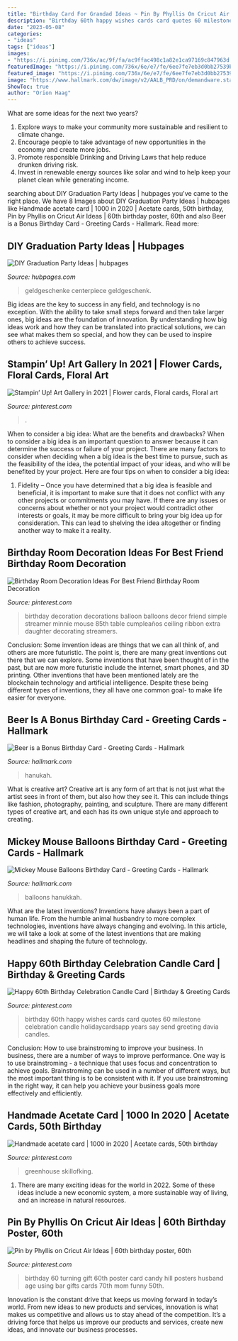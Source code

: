 ```yaml
---
title: "Birthday Card For Grandad Ideas ~ Pin By Phyllis On Cricut Air Ideas"
description: "Birthday 60th happy wishes cards card quotes 60 milestone celebration candle holidaycardsapp years say send greeting davia candles"
date: "2023-05-08"
categories:
- "ideas"
tags: ["ideas"]
images:
- "https://i.pinimg.com/736x/ac/9f/fa/ac9ffac498c1a82e1ca97169c847963d.jpg"
featuredImage: "https://i.pinimg.com/736x/6e/e7/fe/6ee7fe7eb3d0bb27539b953290615ab3.jpg"
featured_image: "https://i.pinimg.com/736x/6e/e7/fe/6ee7fe7eb3d0bb27539b953290615ab3.jpg"
image: "https://www.hallmark.com/dw/image/v2/AALB_PRD/on/demandware.static/-/Sites-hallmark-master/default/dw853f43ff/images/finished-goods/Mickey-Mouse-Balloons-Birthday-Card-root-429HBD1580_PV.1.HBD1580.JPG_Source_Image.jpg"
ShowToc: true
author: "Orion Haag"
---
```



What are some ideas for the next two years?
1. Explore ways to make your community more sustainable and resilient to climate change.
2. Encourage people to take advantage of new opportunities in the economy and create more jobs.
3. Promote responsible Drinking and Driving Laws that help reduce drunken driving risk.
4. Invest in renewable energy sources like solar and wind to help keep your planet clean while generating income.

	

		
searching about DIY Graduation Party Ideas | hubpages you've came to the right place. We have 8 Images about DIY Graduation Party Ideas | hubpages like Handmade acetate card | 1000 in 2020 | Acetate cards, 50th birthday, Pin by Phyllis on Cricut Air Ideas | 60th birthday poster, 60th and also Beer is a Bonus Birthday Card - Greeting Cards - Hallmark. Read more:
		
    
## DIY Graduation Party Ideas | Hubpages

<img loading=lazy src="https://usercontent1.hubstatic.com/12911200_f520.jpg" onerror="this.onerror=null;this.src='https://tse2.mm.bing.net/th?id=OIP.r47RUdw7PpLAZSN42hz90QHaNJ&amp;pid=15.1';" alt="DIY Graduation Party Ideas | hubpages">

_Source: hubpages.com_

>geldgeschenke centerpiece geldgeschenk. 

	

Big ideas are the key to success in any field, and technology is no exception. With the ability to take small steps forward and then take larger ones, big ideas are the foundation of innovation. By understanding how big ideas work and how they can be translated into practical solutions, we can see what makes them so special, and how they can be used to inspire others to achieve success.

    
## Stampin’ Up! Art Gallery In 2021 | Flower Cards, Floral Cards, Floral Art

<img loading=lazy src="https://i.pinimg.com/736x/ad/8d/62/ad8d62b1f1bf7b3ec06b645be6a48e07.jpg" onerror="this.onerror=null;this.src='https://tse1.mm.bing.net/th?id=OIP.8mzl5HHIb47Qt5qAr5RnkAHaJ3&amp;pid=15.1';" alt="Stampin’ Up! Art Gallery in 2021 | Flower cards, Floral cards, Floral art">

_Source: pinterest.com_

>. 

	

When to consider a big idea: What are the benefits and drawbacks?
When to consider a big idea is an important question to answer because it can determine the success or failure of your project. There are many factors to consider when deciding when a big idea is the best time to pursue, such as the feasibility of the idea, the potential impact of your ideas, and who will be benefited by your project. Here are four tips on when to consider a big idea:
1. Fidelity – Once you have determined that a big idea is feasible and beneficial, it is important to make sure that it does not conflict with any other projects or commitments you may have. If there are any issues or concerns about whether or not your project would contradict other interests or goals, it may be more difficult to bring your big idea up for consideration. This can lead to shelving the idea altogether or finding another way to make it a reality.


    
## Birthday Room Decoration Ideas For Best Friend Birthday Room Decoration

<img loading=lazy src="https://i.pinimg.com/736x/6e/e7/fe/6ee7fe7eb3d0bb27539b953290615ab3.jpg" onerror="this.onerror=null;this.src='https://tse2.mm.bing.net/th?id=OIP.I4xP809HgyEhn9jkxWGDFwHaJ3&amp;pid=15.1';" alt="Birthday Room Decoration Ideas For Best Friend Birthday Room Decoration">

_Source: pinterest.com_

>birthday decoration decorations balloon balloons decor friend simple streamer minnie mouse 85th table cumpleaños ceiling ribbon extra daughter decorating streamers. 

	

Conclusion: Some invention ideas are things that we can all think of, and others are more futuristic. The point is, there are many great inventions out there that we can explore.
Some inventions that have been thought of in the past, but are now more futuristic include the internet, smart phones, and 3D printing. Other inventions that have been mentioned lately are the blockchain technology and artificial intelligence. Despite these being different types of inventions, they all have one common goal- to make life easier for everyone.

    
## Beer Is A Bonus Birthday Card - Greeting Cards - Hallmark

<img loading=lazy src="https://www.hallmark.com/dw/image/v2/AALB_PRD/on/demandware.static/-/Sites-hallmark-master/default/dwa3049619/images/finished-goods/Beer-is-a-Bonus-Birthday-Card-root-239LGH1105_PV.1.LGH1105.jpg_Source_Image.jpg" onerror="this.onerror=null;this.src='https://tse3.mm.bing.net/th?id=OIP.9qZkZ9C1u0Rb2OMyHie4eQHaKz&amp;pid=15.1';" alt="Beer is a Bonus Birthday Card - Greeting Cards - Hallmark">

_Source: hallmark.com_

>hanukah. 

	

What is creative art?
Creative art is any form of art that is not just what the artist sees in front of them, but also how they see it. This can include things like fashion, photography, painting, and sculpture. There are many different types of creative art, and each has its own unique style and approach to creating.

    
## Mickey Mouse Balloons Birthday Card - Greeting Cards - Hallmark

<img loading=lazy src="https://www.hallmark.com/dw/image/v2/AALB_PRD/on/demandware.static/-/Sites-hallmark-master/default/dw853f43ff/images/finished-goods/Mickey-Mouse-Balloons-Birthday-Card-root-429HBD1580_PV.1.HBD1580.JPG_Source_Image.jpg" onerror="this.onerror=null;this.src='https://tse4.mm.bing.net/th?id=OIP.KAWjDjM7zhQM8Dqjha0bAAHaKz&amp;pid=15.1';" alt="Mickey Mouse Balloons Birthday Card - Greeting Cards - Hallmark">

_Source: hallmark.com_

>balloons hanukkah. 

	

What are the latest inventions?
Inventions have always been a part of human life. From the humble animal husbandry to more complex technologies, inventions have always changing and evolving. In this article, we will take a look at some of the latest inventions that are making headlines and shaping the future of technology.

    
## Happy 60th Birthday Celebration Candle Card | Birthday &amp; Greeting Cards

<img loading=lazy src="https://i.pinimg.com/736x/87/ec/bc/87ecbcf74f75f658e38820599f6319e2.jpg" onerror="this.onerror=null;this.src='https://tse3.mm.bing.net/th?id=OIP.zchkYWpxbk8FyG7A9iIx_wAAAA&amp;pid=15.1';" alt="Happy 60th Birthday Celebration Candle Card | Birthday &amp; Greeting Cards">

_Source: pinterest.com_

>birthday 60th happy wishes cards card quotes 60 milestone celebration candle holidaycardsapp years say send greeting davia candles. 

	

Conclusion: How to use brainstroming to improve your business.
In business, there are a number of ways to improve performance. One way is to use brainstroming - a technique that uses focus and concentration to achieve goals. Brainstroming can be used in a number of different ways, but the most important thing is to be consistent with it. If you use brainstroming in the right way, it can help you achieve your business goals more effectively and efficiently.

    
## Handmade Acetate Card | 1000 In 2020 | Acetate Cards, 50th Birthday

<img loading=lazy src="https://i.pinimg.com/736x/ac/9f/fa/ac9ffac498c1a82e1ca97169c847963d.jpg" onerror="this.onerror=null;this.src='https://tse1.mm.bing.net/th?id=OIP.LU1yaJcrpwJbLUOPsQVxvgHaJ3&amp;pid=15.1';" alt="Handmade acetate card | 1000 in 2020 | Acetate cards, 50th birthday">

_Source: pinterest.com_

>greenhouse skillofking. 

	

1. There are many exciting ideas for the world in 2022. Some of these ideas include a new economic system, a more sustainable way of living, and an increase in natural resources.

    
## Pin By Phyllis On Cricut Air Ideas | 60th Birthday Poster, 60th

<img loading=lazy src="https://i.pinimg.com/736x/df/51/c0/df51c06bed2f4462ce7004dc09037a56--cricut-explore-project-ideas.jpg" onerror="this.onerror=null;this.src='https://tse1.mm.bing.net/th?id=OIP.NuIbDpdFoTnhWHh2kU26MAHaJ4&amp;pid=15.1';" alt="Pin by Phyllis on Cricut Air Ideas | 60th birthday poster, 60th">

_Source: pinterest.com_

>birthday 60 turning gift 60th poster card candy hill posters husband age using bar gifts cards 70th mom funny 50th. 

	

Innovation is the constant drive that keeps us moving forward in today’s world. From new ideas to new products and services, innovation is what makes us competitive and allows us to stay ahead of the competition. It’s a driving force that helps us improve our products and services, create new ideas, and innovate our business processes.


